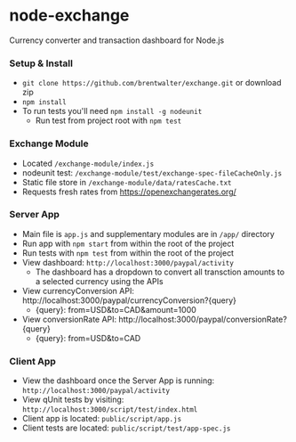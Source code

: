 node-exchange
=============

Currency converter and transaction dashboard for Node.js

### Setup & Install
- `git clone https://github.com/brentwalter/exchange.git` or download zip
- `npm install`
- To run tests you'll need `npm install -g nodeunit`
    - Run test from project root with `npm test`

### Exchange Module
- Located `/exchange-module/index.js`
- nodeunit test: `/exchange-module/test/exchange-spec-fileCacheOnly.js`
- Static file store in `/exchange-module/data/ratesCache.txt`
- Requests fresh rates from https://openexchangerates.org/


### Server App
- Main file is `app.js` and supplementary modules are in `/app/` directory
- Run app with `npm start` from within the root of the project 
- Run tests with `npm test` from within the root of the project
- View dashboard: `http://localhost:3000/paypal/activity`
    - The dashboard has a dropdown to convert all transction amounts to a selected currency using the APIs
- View currencyConversion API: http://localhost:3000/paypal/currencyConversion?{query}
    - {query}: from=USD&to=CAD&amount=1000
- View conversionRate API: http://localhost:3000/paypal/conversionRate?{query}
    - {query}: from=USD&to=CAD


### Client App
- View the dashboard once the Server App is running: `http://localhost:3000/paypal/activity`
- View qUnit tests by visiting: `http://localhost:3000/script/test/index.html`
- Client app is located: `public/script/app.js`
- Client tests are located: `public/script/test/app-spec.js`
